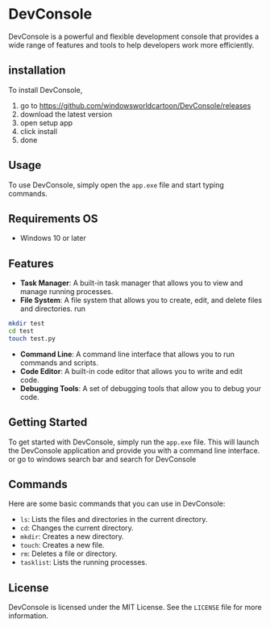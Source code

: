 # DevConsole

DevConsole is a powerful and flexible development console that provides a wide range of features and tools to help developers work more efficiently.

## installation

To install DevConsole, 
1. go to https://github.com/windowsworldcartoon/DevConsole/releases
2. download the latest version
3. open setup app
4. click install
5. done 

## Usage

To use DevConsole, simply open the `app.exe` file and start typing commands.

## Requirements OS

* Windows 10 or later



## Features

* **Task Manager**: A built-in task manager that allows you to view and manage running processes.
* **File System**: A file system that allows you to create, edit, and delete files and directories.
run 
```Bash
mkdir test
cd test
touch test.py
```

* **Command Line**: A command line interface that allows you to run commands and scripts.
* **Code Editor**: A built-in code editor that allows you to write and edit code.
* **Debugging Tools**: A set of debugging tools that allow you to debug your code.

## Getting Started

To get started with DevConsole, simply run the `app.exe` file. This will launch the DevConsole application and provide you with a command line interface.
or go to windows search bar and search for DevConsole

## Commands

Here are some basic commands that you can use in DevConsole:

* `ls`: Lists the files and directories in the current directory.
* `cd`: Changes the current directory.
* `mkdir`: Creates a new directory.
* `touch`: Creates a new file.
* `rm`: Deletes a file or directory.
* `tasklist`: Lists the running processes.




## License

DevConsole is licensed under the MIT License. See the `LICENSE` file for more information.
